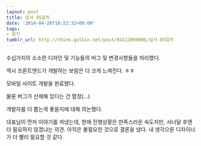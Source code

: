 ```yaml
---
layout: post
title: 입사 85일차
date: '2014-04-28T18:22:32+09:00'
tags:
- 일기
tumblr_url: http://think.golbin.net/post/84112098906/입사-85일차
---
```

수십가지의 소소한 디자인 및 기능들의 버그 및 변경사항들을 처리했다.

역시 프론트엔드가 개발하는 보람은 더 크게 느껴진다. ㅎㅎ

모바일 사이트 개발을 완료했다.

물론 버그가 산재해 있다는 건 함정(…)

개발자를 더 뽑는게 좋을지에 대해 의논했다.

대표님이 먼저 이야기를 꺼냈는데, 현재 진행상황은 만족스러운 속도지만, 서너달 후엔 더 필요하지 않겠냐는 의견.
아직은 불필요한 것으로 결론을 냈다.
내 생각으론 디자이너가 더 빨리 필요할 것 같다.


